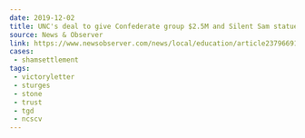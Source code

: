 ```yaml
---
date: 2019-12-02
title: UNC's deal to give Confederate group $2.5M and Silent Sam statue came before lawsuit
source: News & Observer
link: https://www.newsobserver.com/news/local/education/article237966919.html
cases:
 - shamsettlement
tags:
 - victoryletter
 - sturges
 - stone
 - trust
 - tgd
 - ncscv
---
```

